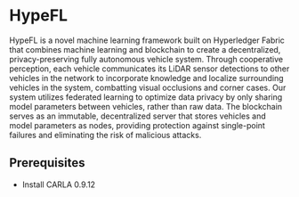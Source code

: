 # HypeFL
HypeFL is a novel machine learning framework built on Hyperledger Fabric that combines machine learning and blockchain to create a decentralized, privacy-preserving fully autonomous vehicle system. Through cooperative perception, each vehicle communicates its LiDAR sensor detections to other vehicles in the network to incorporate knowledge and localize surrounding vehicles in the system, combatting visual occlusions and corner cases. Our system utilizes federated learning to optimize data privacy by only sharing model parameters between vehicles, rather than raw data. The blockchain serves as an immutable, decentralized server that stores vehicles and model parameters as nodes, providing protection against single-point failures and eliminating the risk of malicious attacks.

## Prerequisites
* Install CARLA 0.9.12
